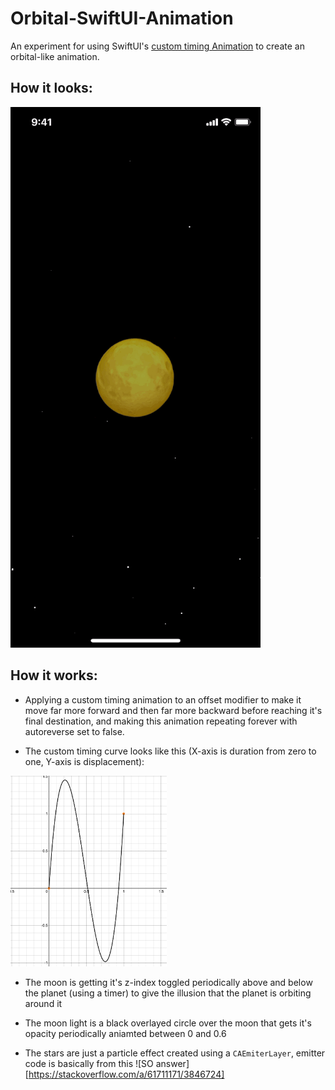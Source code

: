 # Orbital-SwiftUI-Animation

An experiment for using SwiftUI's [custom timing Animation](https://developer.apple.com/documentation/swiftui/animation/timingcurve(_:_:_:_:duration:)) to create an orbital-like animation.

## How it looks:

![](images/orbital.gif)

## How it works:

- Applying a custom timing animation to an offset modifier to make it move far more forward and then far more backward before reaching it's final destination, and making this animation repeating forever with autoreverse set to false. 

- The custom timing curve looks like this (X-axis is duration from zero to one, Y-axis is displacement):

<img src="images/curve.png" width="250">

- The moon is getting it's z-index toggled periodically above and below the planet (using a timer) to give the illusion that the planet is orbiting around it

- The moon light is a black overlayed circle over the moon that gets it's opacity periodically aniamted between 0 and 0.6 

- The stars are just a particle effect created using a `CAEmiterLayer`, emitter code is basically from this ![SO answer][https://stackoverflow.com/a/61711171/3846724]

